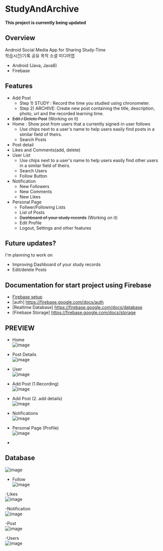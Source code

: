 # StudyAndArchive
**This project is currently being updated**
## Overview
Android Social Media App for Sharing Study-Time <br>
학습시간/기록 공유 목적 소셜 미디어앱
- Android (Java, Java8)
- Firebase

## Features
- Add Post <br>
  + Step 1) STUDY : Record the time you studied using chronometer. <br>
  + Step 2) ARCHIVE: Create new post containing the title, description, photo, url and the recorded learning time.<br>
- ~~Edit / Delete Post~~  (Working on it)
- Home : Show post from users that a currently signed-in user follows
  + Use chips next to a user's name to help users easily find posts in a similar field of theirs.
  + Search Posts
- Post detail
- Likes and Comments(add, delete)
- User List <br>
  + Use chips next to a user's name to help users easily find other users in a similar field of theirs.
  + Search Users
  + Follow Button
- Notification
  + New Followers
  + New Comments
  + New Likes
- Personal Page
  + Follwer/Following Lists
  + List of Posts
  + ~~Dashboard of your study records~~ (Working on it)
  + Edit Profile
  + Logout, Settings and other features
  
 ## Future updates? <br>
 I'm planning to work on 
 - Improving Dashboard of your study records
 - Edit/delete Posts

## Documentation for start project using Firebase
* [Firebase setup](https://firebase.google.com/docs/android/setup)
* [auth] https://firebase.google.com/docs/auth
* [Realtime Database] https://firebase.google.com/docs/database
* [Firebase Storage] https://firebase.google.com/docs/storage

## PREVIEW
- Home <br>
![image](https://user-images.githubusercontent.com/63157395/99914390-835d0380-2d40-11eb-8aeb-ac0ada6d8a10.png)<br>

- Post Details<br>
![image](https://user-images.githubusercontent.com/63157395/99914584-adfb8c00-2d41-11eb-8f53-4e1d6b38b615.png) <br>


- User <br>
![image](https://user-images.githubusercontent.com/63157395/99914458-ddf65f80-2d40-11eb-8706-cd6ddf33d7f2.png)<br>

- Add Post (1.Recording)<br>
![image](https://user-images.githubusercontent.com/63157395/99914470-f23a5c80-2d40-11eb-95c1-7d44db9c564d.png)<br>

- Add Post (2. add details)<br>
![image](https://user-images.githubusercontent.com/63157395/99914502-30d01700-2d41-11eb-94ae-642ef59cae11.png)<br>

- Notifications<br>
![image](https://user-images.githubusercontent.com/63157395/99914519-4b09f500-2d41-11eb-96ea-72b82a26fdd2.png)<br>

- Personal Page (Profile)<br>
![image](https://user-images.githubusercontent.com/63157395/99914526-55c48a00-2d41-11eb-99a8-1d389e9fc4e3.png)<br>


- 


## Database
![image](https://user-images.githubusercontent.com/63157395/99914223-42182400-2d3f-11eb-8fb2-0bb08661a1db.png)<br>

- Follow<br>
![image](https://user-images.githubusercontent.com/63157395/99914239-55c38a80-2d3f-11eb-807d-690d628aeec0.png)<br>

-Likes<br>
![image](https://user-images.githubusercontent.com/63157395/99914249-61af4c80-2d3f-11eb-8b3e-c220b95ac485.png)<br>

-Notification<br>
![image](https://user-images.githubusercontent.com/63157395/99914265-77247680-2d3f-11eb-855a-984b6ed035ce.png)<br>

-Post<br>
![image](https://user-images.githubusercontent.com/63157395/99914278-90c5be00-2d3f-11eb-9e4b-7e98a9e666a9.png)<br>

-Users<br>
![image](https://user-images.githubusercontent.com/63157395/99914283-a2a76100-2d3f-11eb-995a-9b33f7d2d408.png)<br>




